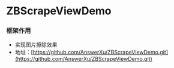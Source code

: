 # ZBScrapeViewDemo

### 框架作用
 * 实现图片擦除效果
 * 地址：[https://github.com/AnswerXu/ZBScrapeViewDemo.git](https://github.com/AnswerXu/ZBScrapeViewDemo.git)
